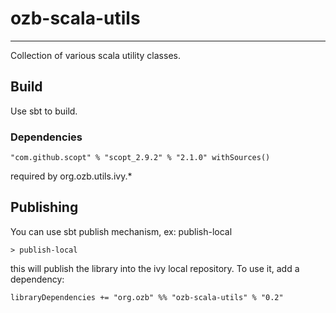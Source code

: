 # ozb-scala-utils
---

Collection of various scala utility classes.

## Build

Use sbt to build.

### Dependencies

	"com.github.scopt" % "scopt_2.9.2" % "2.1.0" withSources()

required by org.ozb.utils.ivy.*

## Publishing

You can use sbt publish mechanism, ex: publish-local

`> publish-local`

this will publish the library into the ivy local repository.
To use it, add a dependency:

`libraryDependencies += "org.ozb" %% "ozb-scala-utils" % "0.2"`
